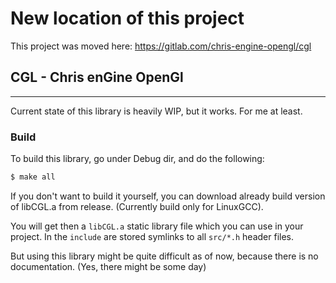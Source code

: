 # New location of this project
This project was moved here: https://gitlab.com/chris-engine-opengl/cgl

## CGL - Chris enGine OpenGl
---
Current state of this library is heavily WIP, but it works. For me at least.

### Build
To build this library, go under Debug dir, and do the following:

```bash
$ make all
```

If you don't want to build it yourself, you can download already build version of libCGL.a from release.
(Currently build only for LinuxGCC).

You will get then a `libCGL.a` static library file which you can use in your project.
In the `include` are stored symlinks to all `src/*.h` header files.

But using this library might be quite difficult as of now, because there is no documentation. (Yes, there might be some day)
